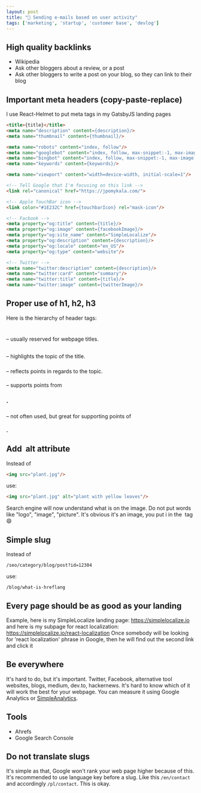 ```yaml
---
layout: post
title: "🌱 Sending e-mails based on user activity"
tags: ['marketing', 'startup', 'customer base', 'devlog']
---
```




## High quality backlinks

- Wikipedia
- Ask other bloggers about a review, or a post
- Ask other bloggers to write a post on your blog, so they can link to their blog


## Important meta headers (copy-paste-replace)

I use React-Helmet to put meta tags in my GatsbyJS landing pages

```html
<title>{title}</title>
<meta name="description" content={description}/>
<meta name="thumbnail" content={thumbnail}/>

<meta name="robots" content="index, follow"/>
<meta name="googlebot" content="index, follow, max-snippet:-1, max-image-preview:large, max-video-preview:-1"/>
<meta name="bingbot" content="index, follow, max-snippet:-1, max-image-preview:large, max-video-preview:-1"/>
<meta name="keywords" content={keywords}/>

<meta name="viewport" content="width=device-width, initial-scale=1"/>

<!-- Tell Google that I'm focusing on this link -->
<link rel="canonical" href="https://jpomykala.com/">

<!-- Apple TouchBar icon -->
<link color="#1E232C" href={touchbarIcon} rel="mask-icon"/>

<!-- Facbook -->
<meta property="og:title" content={title}/>
<meta property="og:image" content={facebookImage}/>
<meta property="og:site_name" content="SimpleLocalize"/>
<meta property="og:description" content={description}/>
<meta property="og:locale" content="en_US"/>
<meta property="og:type" content="website"/>

<!-- Twitter -->
<meta name="twitter:description" content={description}/>
<meta name="twitter:card" content="summary"/>
<meta name="twitter:title" content={title}/>
<meta name="twitter:image" content={twitterImage}/>
```

## Proper use of h1, h2, h3

Here is the hierarchy of header tags:

<h1></h1> – usually reserved for webpage titles.
<h2></h2> – highlights the topic of the title.
<h3></h3> – reflects points in regards to the topic.
<h4></h4> – supports points from <h3>.
<h5></h5> – not often used, but great for supporting points of <h4>.

## Add <img> alt attribute 

Instead of

```html
<img src="plant.jpg"/>
```

use:

```html
<img src="plant.jpg" alt="plant with yellow leaves"/>
```

Search engine will now understand what is on the image. Do not put words
like "logo", "image", "picture". It's obvious it's an image, you put i in the <img> tag 😄

## Simple slug

Instead of 

`/seo/category/blog/post?id=12304`

use:

`/blog/what-is-hreflang`

## Every page should be as good as your landing

Example, here is my SimpleLocalize landing page: https://simplelocalize.io and here is my subpage for react localization: https://simplelocalize.io/react-localization
Once somebody will be looking for 'react localization' phrase in Google, then he will find out the second link and click it

## Be everywhere
It's hard to do, but it's important. Twitter, Facebook, alternative tool websites, blogs, medium, dev.to, hackernews. It's hard to know which of it will work the best for 
your webpage. You can measure it using Google Analytics or [SimpleAnalytics](https://simpleanalytics.com).

## Tools

- Ahrefs
- Google Search Console

## Do not translate slugs

It's simple as that, Google won't rank your web page higher because of this. It's recommended to use language key before
a slug. Like this `/en/contact` and accordingly `/pl/contact`. This is okay.

